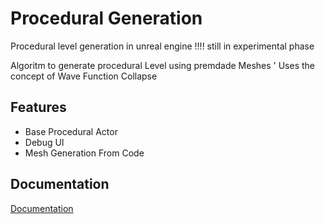 
# Procedural Generation
 
 Procedural level generation in unreal engine 
 !!!! still in experimental phase

 Algoritm to generate procedural Level using premdade Meshes '
 Uses the concept of Wave Function Collapse 


 
 


## Features

- Base Procedural Actor 
- Debug UI
- Mesh Generation From Code 


## Documentation

[Documentation](https://linktodocumentation)


